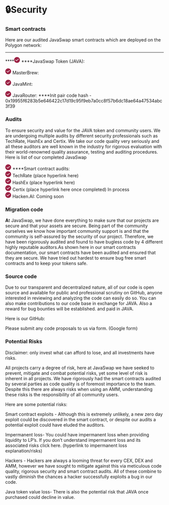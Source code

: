 # 🔒Security

### **Smart contracts**

Here are our audited JavaSwap smart contracts which are deployed on the Polygon network:   
****

\*\*\*\*![](.gitbook/assets/image%20%283%29.png) ****JavaSwap Token \(JAVA\):[ ](https://explorer-mainnet.maticvigil.com/address/0xeb2778f74E5ee038E67AA6c77f0F0451ABd748FD/transactions)

![](.gitbook/assets/image%20%283%29.png) MasterBrew:

![](.gitbook/assets/image%20%283%29.png) JavaMint:[ ](https://explorer-mainnet.maticvigil.com/address/0x34De5ce6c9a395dB5710119419A7a29baa435C88/transactions)

![](.gitbook/assets/image%20%283%29.png) JavaRouter: ****Init pair code hash - 0x19955f6283b5e646422c17d19c95f9eb7a0cc8f57b6dc18ae64a47534abc3f39

### **Audits**

To ensure security and value for the JAVA token and community users. We are undergoing multiple audits by different security professionals such as TechRate, HashEx and Certix. We take our code quality very seriously and all these auditors are well known in the industry for rigorous evaluation with their world-renowned quality assurance, testing and auditing procedures. Here is list of our completed JavaSwap 

![](.gitbook/assets/image%20%283%29.png) ****Smart contract audits:  
![](.gitbook/assets/image%20%283%29.png) TechRate \(place hyperlink here\)  
![](.gitbook/assets/image%20%283%29.png) HashEx \(place hyperlink here\)  
![](.gitbook/assets/image%20%283%29.png) Certix \(place hyperlink here once completed\) In process  
![](.gitbook/assets/image%20%283%29.png) Hacken.AI: Coming soon

### **Migration code**

**A**t JavaSwap, we have done everything to make sure that our projects are secure and that your assets are secure. Being part of the community ourselves we know how important community support is and that the community is self-assured by the security of our project. Therefore, we have been rigorously audited and found to have bugless code by 4 different highly reputable auditors.As shown here in our smart contracts documentation, our smart contracts have been audited and ensured that they are secure. We have tried out hardest to ensure bug free smart contracts and to keep your tokens safe.

### **Source code**

Due to our transparent and decentralized nature, all of our code is open source and available for public and professional scrutiny on GitHub, anyone interested in reviewing and analyzing the code can easily do so. You can also make contributions to our code base in exchange for JAVA. Also a reward for bug bounties will be established. and paid in JAVA.   


Here is our GitHub: 

Please submit any code proposals to us via form. \(Google form\)

###  **Potential Risks**

Disclaimer: only invest what can afford to lose, and all investments have risks.  


All projects carry a degree of risk, here at JavaSwap we have seeked to prevent, mitigate and combat potential risks, yet some level of risk is inherent in all projects. We have rigorously had the smart contracts audited by several parties as code quality is of foremost importance to the team. Despite this there are always risks when using an AMM, understanding these risks is the responsibility of all community users. 

Here are some potential risks: 

Smart contract exploits -  Although this is extremely unlikely, a new zero day exploit could be discovered in the smart contract, or despite our audits a potential exploit could have eluded the auditors. 

Impermanent loss- You could have impermanent loss when providing liquidity to LP’s. If you don’t understand impermanent loss and its associated risks click here. \(hyperlink to impermanent loss explanation/risks\) 

Hackers - Hackers are always a looming threat for every CEX, DEX and AMM, however we have sought to mitigate against this via meticulous code quality, rigorous security and smart contract audits. All of these combine to vastly diminish the chances a hacker successfully exploits a bug in our code. 

Java token value loss- There is also the potential risk that JAVA once purchased could decline in value.

  


###  

